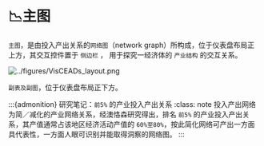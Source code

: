 # 📉主图

``主图``，是由投入产出关系的``网络图``（network graph）所构成，位于仪表盘布局正上方，其交互控件置于 ``侧边栏`` ，
用于探究一经济体的 ``产业结构`` 的交互关系。

![../figures/VisCEADs_layout.png](../figures/VisCEADs_layout.png)

``副表及副图``，位于仪表盘布局正下方。


:::{admonition} 研究笔记：``前5%`` 的产业投入产出关系
:class: note
投入产出网络为简／减化的产业网络关系，经澳恪森研究得出，排名 ``前5%`` 的产业投入产出关系，其产值通常占该地区经济活动产值的 ``60%至80%``，按此简化网络可产出一方面具代表性，一方面人眼可识别并能取得洞察的网络图。
:::
